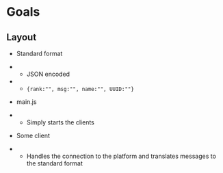 # Goals

## Layout

* Standard format
* * JSON encoded
* * ```{rank:"", msg:"", name:"", UUID:""}```

* main.js
* * Simply starts the clients

* Some client
* * Handles the connection to the platform and translates messages to the standard format

